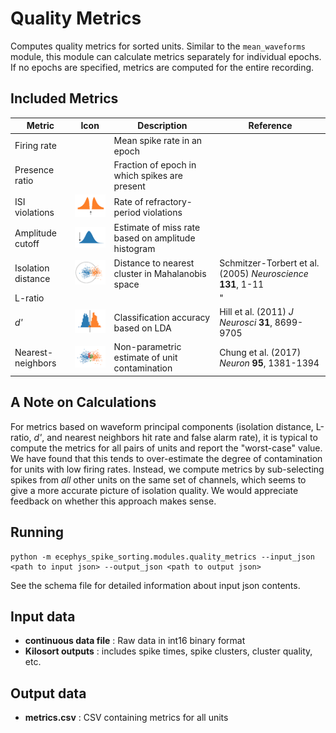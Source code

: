 Quality Metrics
==============
Computes quality metrics for sorted units. Similar to the `mean_waveforms` module, this module can calculate metrics separately for individual epochs. If no epochs are specified, metrics are computed for the entire recording.

Included Metrics
----------------

| Metric             | Icon                     | Description                                        |    Reference     |
| ------------------ |:------------------------:| -------------------------------------------------- | -----------------|
| Firing rate        |                          | Mean spike rate in an epoch                        |                  |
| Presence ratio     |                          | Fraction of epoch in which spikes are present      |                  |
| ISI violations     |![](images/isi_viol.png)  | Rate of refractory-period violations               |                  |
| Amplitude cutoff   |![](images/amp_cut.png)   | Estimate of miss rate based on amplitude histogram |                  |
| Isolation distance |![](images/isol_dist.png) | Distance to nearest cluster in Mahalanobis space   | Schmitzer-Torbert et al. (2005) _Neuroscience_ **131**, 1-11 |
| L-ratio            |                          |                                                    |         "         |
| _d'_               |![](images/d_prime.png)   | Classification accuracy based on LDA               | Hill et al. (2011) _J Neurosci_ **31**, 8699-9705 |
| Nearest-neighbors  |![](images/nn_overlap.png)| Non-parametric estimate of unit contamination      | Chung et al. (2017) _Neuron_ **95**, 1381-1394 |


A Note on Calculations
---------------------
For metrics based on waveform principal components (isolation distance, L-ratio, _d'_, and nearest neighbors hit rate and false alarm rate), it is typical to compute the metrics for all pairs of units and report the "worst-case" value. We have found that this tends to over-estimate the degree of contamination for units with low firing rates. Instead, we compute metrics by sub-selecting spikes from _all_ other units on the same set of channels, which seems to give a more accurate picture of isolation quality. We would appreciate feedback on whether this approach makes sense.


Running
-------
```
python -m ecephys_spike_sorting.modules.quality_metrics --input_json <path to input json> --output_json <path to output json>
```
See the schema file for detailed information about input json contents.


Input data
----------
- **continuous data file** : Raw data in int16 binary format
- **Kilosort outputs** : includes spike times, spike clusters, cluster quality, etc.


Output data
-----------
- **metrics.csv** : CSV containing metrics for all units
